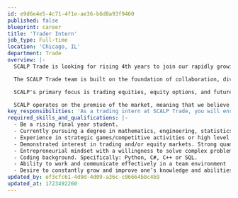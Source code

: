 ```yaml
---
id: e9d6e4e5-4c71-4f1e-ae36-b6d8a93f9460
published: false
blueprint: career
title: 'Trader Intern'
job_type: Full-time
location: 'Chicago, IL'
department: Trade
overview: |-
  SCALP Trade is looking for rising 4th years to join our rapidly growing trading team in Chicago. We are hiring smart, competitive, and highly analytical individuals. The ideal candidate would have strong accomplishments in areas outside of trading, yet come in with an open mind and a passion for financial markets. We’re looking for someone who not only has great ideas, but can execute and turn those ideas into tangible results.

  The SCALP Trade team is built on the foundation of collaboration, diversity and innovation. We value critical thinkers, who are adapt at deep problem solving, and can endure a fast paced environment. We embrace individuals with grit, self-motivation, and those with the desire to experience and tackle the most difficult obstacles.

  SCALP's primary focus is trading equities, equity options, and futures. We aim to better the market through tighter spreads, and providing liquidity to all market participants.

  SCALP operates on the premise of the market, meaning that we believe in the creation of jobs, and capital formation through a well regulated capital market structure. This belief helps to drive our design, implementation and execution of our trading decisions.
key_responsibilities: 'As a trading intern at SCALP Trade, you will enroll in an 8 week program where you will learn all of the fundamentals of options theory in the classroom while getting live trading experience on the desk. In addition, you will be assigned real world projects to work on in tandem with full-time traders to develop new and optimize existing trading strategies. This internship is a fully immersive program.'
required_skills_and_qualifications: |-
  - Be a rising final year student. 
  - Currently pursuing a degree in mathematics, engineering, statistics, finance, computer science, or a related field.
  - Experience in strategic games/competitive activities or high level of skill in other pursuits. 
  - Demonstrated interest in trading and/or equity markets. Strong quantitative, analytical, and logical reasoning skills. 
  - Entrepreneurial mindset with a willingness to solve complex problems. 
  - Coding background. Specifically: Python, C#, C++ or SQL.
  - Ability to work and communicate effectively in a team environment
  - Desire to constantly grow and improve one’s knowledge and abilities.
updated_by: ef3cfc61-4d9d-4d09-a36c-c06664b8c4b9
updated_at: 1723492260
---
```


